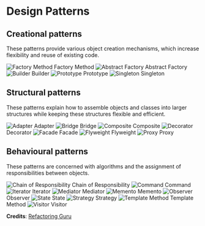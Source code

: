 # Design Patterns

## Creational patterns

These patterns provide various object creation mechanisms, which increase flexibility and reuse of existing code.

![Factory Method](https://refactoring.guru/images/patterns/cards/factory-method-mini.png) Factory Method
![Abstract Factory](https://refactoring.guru/images/patterns/cards/abstract-factory-mini.png) Abstract Factory 
![Builder](https://refactoring.guru/images/patterns/cards/builder-mini.png) Builder
![Prototype](https://refactoring.guru/images/patterns/cards/prototype-mini.png) Prototype
![Singleton](https://refactoring.guru/images/patterns/cards/singleton-mini.png) Singleton 

## Structural patterns

These patterns explain how to assemble objects and classes into larger structures while keeping these structures flexible and efficient.

![Adapter](https://refactoring.guru/images/patterns/cards/adapter-mini.png) Adapter 
![Bridge](https://refactoring.guru/images/patterns/cards/bridge-mini.png) Bridge 
![Composite](https://refactoring.guru/images/patterns/cards/composite-mini.png) Composite 
![Decorator](https://refactoring.guru/images/patterns/cards/decorator-mini.png) Decorator 
![Facade](https://refactoring.guru/images/patterns/cards/facade-mini.png) Facade
![Flyweight](https://refactoring.guru/images/patterns/cards/flyweight-mini.png) Flyweight
![Proxy](https://refactoring.guru/images/patterns/cards/proxy-mini.png) Proxy 

## Behavioural patterns

These patterns are concerned with algorithms and the assignment of responsibilities between objects.

![Chain of Responsibility](https://refactoring.guru/images/patterns/cards/chain-of-responsibility-mini.png) Chain of Responsibility
![Command](https://refactoring.guru/images/patterns/cards/command-mini.png) Command 
![Iterator](https://refactoring.guru/images/patterns/cards/iterator-mini.png) Iterator
![Mediator](https://refactoring.guru/images/patterns/cards/mediator-mini.png) Mediator
![Memento](https://refactoring.guru/images/patterns/cards/memento-mini.png) Memento 
![Observer](https://refactoring.guru/images/patterns/cards/observer-mini.png) Observer
![State](https://refactoring.guru/images/patterns/cards/state-mini.png) State 
![Strategy](https://refactoring.guru/images/patterns/cards/strategy-mini.png) Strategy
![Template Method](https://refactoring.guru/images/patterns/cards/template-method-mini.png) Template Method
![Visitor](https://refactoring.guru/images/patterns/cards/visitor-mini.png) Visitor

 **Credits**: [Refactoring Guru](https://refactoring.guru)